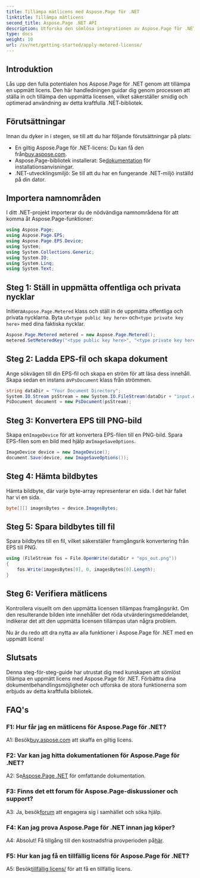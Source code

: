 ```yaml
---
title: Tillämpa mätlicens med Aspose.Page för .NET
linktitle: Tillämpa mätlicens
second_title: Aspose.Page .NET API
description: Utforska den sömlösa integrationen av Aspose.Page för .NET med den här steg-för-steg-guiden om hur du ansöker om en uppmätt licens. Optimera dokumentbehandlingen utan ansträngning.
type: docs
weight: 10
url: /sv/net/getting-started/apply-metered-license/
---
```

## Introduktion

Lås upp den fulla potentialen hos Aspose.Page för .NET genom att tillämpa en uppmätt licens. Den här handledningen guidar dig genom processen att ställa in och tillämpa den uppmätta licensen, vilket säkerställer smidig och optimerad användning av detta kraftfulla .NET-bibliotek.

## Förutsättningar

Innan du dyker in i stegen, se till att du har följande förutsättningar på plats:

-  En giltig Aspose.Page för .NET-licens: Du kan få den från[buy.aspose.com](https://purchase.aspose.com/buy).
-  Aspose.Page-bibliotek installerat: Se[dokumentation](https://reference.aspose.com/page/net/) för installationsanvisningar.
- .NET-utvecklingsmiljö: Se till att du har en fungerande .NET-miljö inställd på din dator.

## Importera namnområden

I ditt .NET-projekt importerar du de nödvändiga namnområdena för att komma åt Aspose.Page-funktioner:

```csharp
using Aspose.Page;
using Aspose.Page.EPS;
using Aspose.Page.EPS.Device;
using System;
using System.Collections.Generic;
using System.IO;
using System.Linq;
using System.Text;
```

## Steg 1: Ställ in uppmätta offentliga och privata nycklar

 Initiera`Aspose.Page.Metered` klass och ställ in de uppmätta offentliga och privata nycklarna. Byta ut`<type public key here>` och`<type private key here>` med dina faktiska nycklar.

```csharp
Aspose.Page.Metered metered = new Aspose.Page.Metered();
metered.SetMeteredKey("<type public key here>", "<type private key here>");
```

## Steg 2: Ladda EPS-fil och skapa dokument

 Ange sökvägen till din EPS-fil och skapa en ström för att läsa dess innehåll. Skapa sedan en instans av`PsDocument` klass från strömmen.

```csharp
string dataDir = "Your Document Directory";
System.IO.Stream psStream = new System.IO.FileStream(dataDir + "input.eps", System.IO.FileMode.Open, System.IO.FileAccess.Read);
PsDocument document = new PsDocument(psStream);
```

## Steg 3: Konvertera EPS till PNG-bild

 Skapa en`ImageDevice` för att konvertera EPS-filen till en PNG-bild. Spara EPS-filen som en bild med hjälp av`ImageSaveOptions`.

```csharp
ImageDevice device = new ImageDevice();
document.Save(device, new ImageSaveOptions());
```

## Steg 4: Hämta bildbytes

Hämta bildbyte, där varje byte-array representerar en sida. I det här fallet har vi en sida.

```csharp
byte[][] imagesBytes = device.ImagesBytes;
```

## Steg 5: Spara bildbytes till fil

Spara bildbytes till en fil, vilket säkerställer framgångsrik konvertering från EPS till PNG.

```csharp
using (FileStream fos = File.OpenWrite(dataDir + "eps_out.png"))
{
    fos.Write(imagesBytes[0], 0, imagesBytes[0].Length);
}
```

## Steg 6: Verifiera mätlicens

Kontrollera visuellt om den uppmätta licensen tillämpas framgångsrikt. Om den resulterande bilden inte innehåller det röda utvärderingsmeddelandet, indikerar det att den uppmätta licensen tillämpas utan några problem.

Nu är du redo att dra nytta av alla funktioner i Aspose.Page för .NET med en uppmätt licens!

## Slutsats

Denna steg-för-steg-guide har utrustat dig med kunskapen att sömlöst tillämpa en uppmätt licens med Aspose.Page för .NET. Förbättra dina dokumentbehandlingsmöjligheter och utforska de stora funktionerna som erbjuds av detta kraftfulla bibliotek.

## FAQ's

### F1: Hur får jag en mätlicens för Aspose.Page för .NET?

 A1: Besök[buy.aspose.com](https://purchase.aspose.com/buy) att skaffa en giltig licens.

### F2: Var kan jag hitta dokumentationen för Aspose.Page för .NET?

 A2: Se[Aspose.Page .NET](https://reference.aspose.com/page/net/) för omfattande dokumentation.

### F3: Finns det ett forum för Aspose.Page-diskussioner och support?

 A3: Ja, besök[forum](https://forum.aspose.com/c/page/39) att engagera sig i samhället och söka hjälp.

### F4: Kan jag prova Aspose.Page för .NET innan jag köper?

 A4: Absolut! Få tillgång till den kostnadsfria provperioden på[här](https://releases.aspose.com/).

### F5: Hur kan jag få en tillfällig licens för Aspose.Page för .NET?

 A5: Besök[tillfällig licens/](https://purchase.aspose.com/temporary-license/) för att få en tillfällig licens.